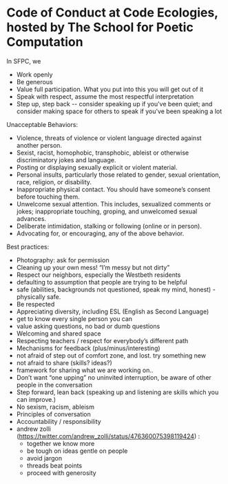# Code of Conduct at Code Ecologies, hosted by The School for Poetic Computation 

In SFPC, we 
- Work openly
- Be generous
- Value full participation. What you put into this you will get out of it 
- Speak with respect, assume the most respectful interpretation 
- Step up, step back -- consider speaking up if you've been quiet; and consider making space for others to speak if you've been speaking a lot

Unacceptable Behaviors:

- Violence, threats of violence or violent language directed against another person.
- Sexist, racist, homophobic, transphobic, ableist or otherwise discriminatory jokes and language.
- Posting or displaying sexually explicit or violent material.
- Personal insults, particularly those related to gender, sexual orientation, race, religion, or disability.
- Inappropriate physical contact. You should have someone’s consent before touching them.
- Unwelcome sexual attention. This includes, sexualized comments or jokes; inappropriate touching, groping, and unwelcomed sexual advances.
- Deliberate intimidation, stalking or following (online or in person).
- Advocating for, or encouraging, any of the above behavior.

Best practices: 

- Photography: ask for permission 
- Cleaning up your own mess! “I’m messy but not dirty”
- Respect our neighbors, especially the Westbeth residents
- defaulting to assumption that people are trying to be helpful
- safe (abilities, backgrounds not questioned, speak my mind, honest) - physically safe. 
- Be respected 
- Appreciating diversity, including ESL (English as Second Language) 
- get to know every single person you can
- value asking questions, no bad or dumb questions
- Welcoming and shared space 
- Respecting teachers / respect for everybody’s different path 
- Mechanisms for feedback (plus/minus/interesting) 
- not afraid of step out of comfort zone, and lost. try something new
- not afraid to share (skills? ideas?) 
- framework for sharing what we are working on.. 
- Don’t want “one upping” no uninvited interruption, be aware of other people in the conversation  
- Step forward, lean back (speaking up and listening are skills which you can improve.)
- No sexism, racism, ableism 
- Principles of conversation
- Accountability / responsibility 
- andrew zolli (https://twitter.com/andrew_zolli/status/476360075398119424) : 
    - together we know more
    - be tough on ideas gentle on people
    - avoid jargon
    - threads beat points
    - proceed with generosity
